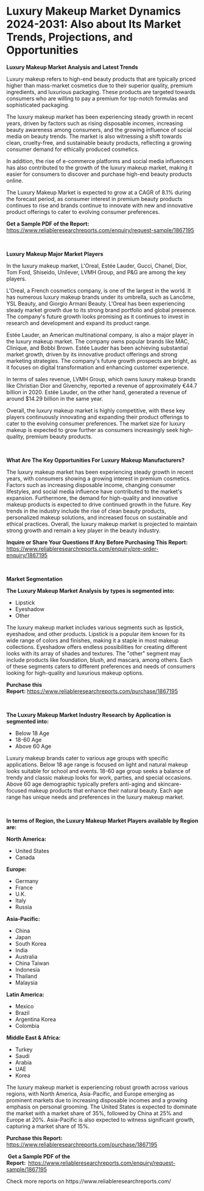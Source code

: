 <p><h1>Luxury Makeup Market Dynamics 2024-2031: Also about Its Market Trends, Projections, and Opportunities</h1></p><p><strong>Luxury Makeup Market Analysis and Latest Trends</strong></p>
<p><p>Luxury makeup refers to high-end beauty products that are typically priced higher than mass-market cosmetics due to their superior quality, premium ingredients, and luxurious packaging. These products are targeted towards consumers who are willing to pay a premium for top-notch formulas and sophisticated packaging.</p><p>The luxury makeup market has been experiencing steady growth in recent years, driven by factors such as rising disposable incomes, increasing beauty awareness among consumers, and the growing influence of social media on beauty trends. The market is also witnessing a shift towards clean, cruelty-free, and sustainable beauty products, reflecting a growing consumer demand for ethically produced cosmetics.</p><p>In addition, the rise of e-commerce platforms and social media influencers has also contributed to the growth of the luxury makeup market, making it easier for consumers to discover and purchase high-end beauty products online.</p><p>The Luxury Makeup Market is expected to grow at a CAGR of 8.1% during the forecast period, as consumer interest in premium beauty products continues to rise and brands continue to innovate with new and innovative product offerings to cater to evolving consumer preferences.</p></p>
<p><strong>Get a Sample PDF of the Report:&nbsp;</strong> <a href="https://www.reliableresearchreports.com/enquiry/request-sample/1867195">https://www.reliableresearchreports.com/enquiry/request-sample/1867195</a></p>
<p>&nbsp;</p>
<p><strong>Luxury Makeup Major Market Players</strong></p>
<p><p>In the luxury makeup market, L'Oreal, Estée Lauder, Gucci, Chanel, Dior, Tom Ford, Shiseido, Unilever, LVMH Group, and P&G are among the key players. </p><p>L'Oreal, a French cosmetics company, is one of the largest in the world. It has numerous luxury makeup brands under its umbrella, such as Lancôme, YSL Beauty, and Giorgio Armani Beauty. L'Oreal has been experiencing steady market growth due to its strong brand portfolio and global presence. The company's future growth looks promising as it continues to invest in research and development and expand its product range.</p><p>Estée Lauder, an American multinational company, is also a major player in the luxury makeup market. The company owns popular brands like MAC, Clinique, and Bobbi Brown. Estée Lauder has been achieving substantial market growth, driven by its innovative product offerings and strong marketing strategies. The company's future growth prospects are bright, as it focuses on digital transformation and enhancing customer experience.</p><p>In terms of sales revenue, LVMH Group, which owns luxury makeup brands like Christian Dior and Givenchy, reported a revenue of approximately €44.7 billion in 2020. Estée Lauder, on the other hand, generated a revenue of around $14.29 billion in the same year.</p><p>Overall, the luxury makeup market is highly competitive, with these key players continuously innovating and expanding their product offerings to cater to the evolving consumer preferences. The market size for luxury makeup is expected to grow further as consumers increasingly seek high-quality, premium beauty products.</p></p>
<p>&nbsp;</p>
<p><strong>What Are The Key Opportunities For Luxury Makeup Manufacturers?</strong></p>
<p><p>The luxury makeup market has been experiencing steady growth in recent years, with consumers showing a growing interest in premium cosmetics. Factors such as increasing disposable income, changing consumer lifestyles, and social media influence have contributed to the market's expansion. Furthermore, the demand for high-quality and innovative makeup products is expected to drive continued growth in the future. Key trends in the industry include the rise of clean beauty products, personalized makeup solutions, and increased focus on sustainable and ethical practices. Overall, the luxury makeup market is projected to maintain strong growth and remain a key player in the beauty industry.</p></p>
<p><strong>Inquire or Share Your Questions If Any Before Purchasing This Report:</strong> <a href="https://www.reliableresearchreports.com/enquiry/pre-order-enquiry/1867195">https://www.reliableresearchreports.com/enquiry/pre-order-enquiry/1867195</a></p>
<p>&nbsp;</p>
<p><strong>Market Segmentation</strong></p>
<p><strong>The Luxury Makeup Market Analysis by types is segmented into:</strong></p>
<p><ul><li>Lipstick</li><li>Eyeshadow</li><li>Other</li></ul></p>
<p><p>The luxury makeup market includes various segments such as lipstick, eyeshadow, and other products. Lipstick is a popular item known for its wide range of colors and finishes, making it a staple in most makeup collections. Eyeshadow offers endless possibilities for creating different looks with its array of shades and textures. The "other" segment may include products like foundation, blush, and mascara, among others. Each of these segments caters to different preferences and needs of consumers looking for high-quality and luxurious makeup options.</p></p>
<p><strong>Purchase this Report:&nbsp;</strong><a href="https://www.reliableresearchreports.com/purchase/1867195">https://www.reliableresearchreports.com/purchase/1867195</a></p>
<p>&nbsp;</p>
<p><strong>The Luxury Makeup Market Industry Research by Application is segmented into:</strong></p>
<p><ul><li>Below 18 Age</li><li>18-60 Age</li><li>Above 60 Age</li></ul></p>
<p><p>Luxury makeup brands cater to various age groups with specific applications. Below 18 age range is focused on light and natural makeup looks suitable for school and events. 18-60 age group seeks a balance of trendy and classic makeup looks for work, parties, and special occasions. Above 60 age demographic typically prefers anti-aging and skincare-focused makeup products that enhance their natural beauty. Each age range has unique needs and preferences in the luxury makeup market.</p></p>
<p>&nbsp;</p>
<p><strong>In terms of Region, the Luxury Makeup Market Players available by Region are:</strong></p>
<p>
    <p> <strong> North America: </strong>
        <ul>
            <li>United States</li>
            <li>Canada</li>
        </ul>
        </p> 
    <p> <strong> Europe: </strong>
        <ul>
            <li>Germany</li>
            <li>France</li>
            <li>U.K.</li>
            <li>Italy</li>
            <li>Russia</li>
        </ul>
        </p> 
    <p> <strong> Asia-Pacific: </strong>
        <ul>
            <li>China</li>
            <li>Japan</li>
            <li>South Korea</li>
            <li>India</li>
            <li>Australia</li>
            <li>China Taiwan</li>
            <li>Indonesia</li>
            <li>Thailand</li>
            <li>Malaysia</li>
        </ul>
        </p> 
    <p> <strong> Latin America: </strong>
        <ul>
            <li>Mexico</li>
            <li>Brazil</li>
            <li>Argentina Korea</li>
            <li>Colombia</li>
        </ul>
        </p> 
    <p> <strong> Middle East & Africa: </strong>
        <ul>
            <li>Turkey</li>
            <li>Saudi</li>
            <li>Arabia</li>
            <li>UAE</li>
            <li>Korea</li>
        </ul>
    </p>
    </p>
<p><p>The luxury makeup market is experiencing robust growth across various regions, with North America, Asia-Pacific, and Europe emerging as prominent markets due to increasing disposable incomes and a growing emphasis on personal grooming. The United States is expected to dominate the market with a market share of 35%, followed by China at 25% and Europe at 20%. Asia-Pacific is also expected to witness significant growth, capturing a market share of 15%.</p></p>
<p><strong>Purchase this Report: </strong><a href="https://www.reliableresearchreports.com/purchase/1867195">https://www.reliableresearchreports.com/purchase/1867195</a></p>
<p>&nbsp;<strong>Get a Sample PDF of the Report:&nbsp;&nbsp;</strong><a href="https://www.reliableresearchreports.com/enquiry/request-sample/1867195">https://www.reliableresearchreports.com/enquiry/request-sample/1867195</a></p>
<p><strong></strong></p>
<p>Check more reports on https://www.reliableresearchreports.com/</p>